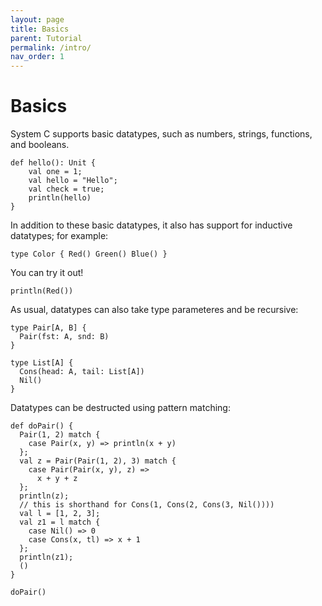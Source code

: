 ```yaml
---
layout: page
title: Basics
parent: Tutorial
permalink: /intro/
nav_order: 1
---
```


# Basics
System C supports basic datatypes, such as numbers, strings, functions, and booleans.
```effekt
def hello(): Unit {
    val one = 1;
    val hello = "Hello";
    val check = true;
    println(hello)
}
```

In addition to these basic datatypes, it also has support for inductive
datatypes; for example:
```effekt
type Color { Red() Green() Blue() }
```

You can try it out!
```effekt:repl
println(Red())
```

As usual, datatypes can also take type parameteres and be recursive:
```effekt
type Pair[A, B] {
  Pair(fst: A, snd: B)
}

type List[A] {
  Cons(head: A, tail: List[A])
  Nil()
}
```

Datatypes can be destructed using pattern matching:
```effekt
def doPair() {
  Pair(1, 2) match {
    case Pair(x, y) => println(x + y)
  };
  val z = Pair(Pair(1, 2), 3) match {
    case Pair(Pair(x, y), z) =>
      x + y + z
  };
  println(z);
  // this is shorthand for Cons(1, Cons(2, Cons(3, Nil())))
  val l = [1, 2, 3];
  val z1 = l match {
    case Nil() => 0
    case Cons(x, tl) => x + 1
  };
  println(z1);
  ()
}
```

```effekt:repl
doPair()
```